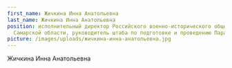```yaml
---
first_name: Жичкина Инна Анатольевна
last_name: Жичкина Инна Анатольевна
position: исполнительный директор Российского военно-исторического общества в
  Самарской области, руководитель штаба по подготовке и проведению Парада Памяти
picture: /images/uploads/жичкина-инна-анатольевна.jpg
---
```

Жичкина Инна Анатольевна